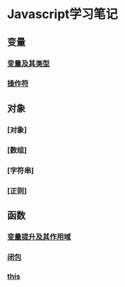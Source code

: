 # Javascript学习笔记
## 变量
### [变量及其类型](https://github.com/lancertea/javascript-/blob/master/variable/variable_and_type.md)
### [操作符](https://github.com/lancertea/javascript-/blob/master/variable/operator.md)

## 对象
### [对象]
### [数组]
### [字符串]
### [正则]

## 函数
### [变量提升及其作用域](https://github.com/lancertea/javascript-/blob/master/function/scope.md)
### [闭包](https://github.com/lancertea/javascript-/blob/master/function/closure.md)
### [this](https://github.com/lancertea/javascript-/blob/master/function/this.md)
